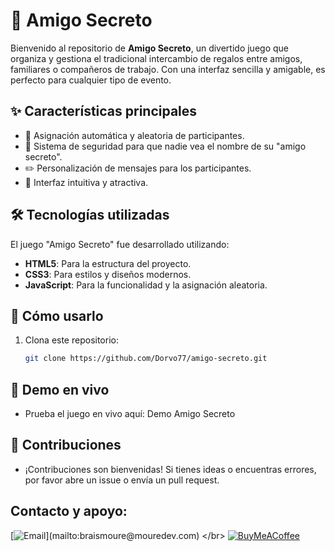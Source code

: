 # 🎁 Amigo Secreto

Bienvenido al repositorio de **Amigo Secreto**, un divertido juego que organiza y gestiona el tradicional intercambio de regalos entre amigos, familiares o compañeros de trabajo. Con una interfaz sencilla y amigable, es perfecto para cualquier tipo de evento.

## ✨ Características principales

- 🎁 Asignación automática y aleatoria de participantes.
- 🔐 Sistema de seguridad para que nadie vea el nombre de su "amigo secreto".
- ✏️ Personalización de mensajes para los participantes.
- 🎨 Interfaz intuitiva y atractiva.

## 🛠️ Tecnologías utilizadas

El juego "Amigo Secreto" fue desarrollado utilizando:

- **HTML5**: Para la estructura del proyecto.
- **CSS3**: Para estilos y diseños modernos.
- **JavaScript**: Para la funcionalidad y la asignación aleatoria.

## 🔧 Cómo usarlo

1. Clona este repositorio:
   ```bash
   git clone https://github.com/Dorvo77/amigo-secreto.git

## 🔗 Demo en vivo

- Prueba el juego en vivo aquí: Demo Amigo Secreto

## 🚀 Contribuciones

- ¡Contribuciones son bienvenidas! Si tienes ideas o encuentras errores, por favor abre un issue o envía un pull request.

## Contacto y apoyo:

[![Email](https://img.shields.io/badge/nbarbetta@gmail.com-email_personal_(respuesta_lenta)-D14836?style=for-the-badge&logo=gmail&logoColor=white&labelColor=101010)](mailto:braismoure@mouredev.com)
</br>
[![BuyMeACoffee](https://img.shields.io/badge/Buy_Me_A_Coffee-apoya_mi_trabajo-FFDD00?style=for-the-badge&logo=buy-me-a-coffee&logoColor=white&labelColor=101010)](https://www.buymeacoffee.com)